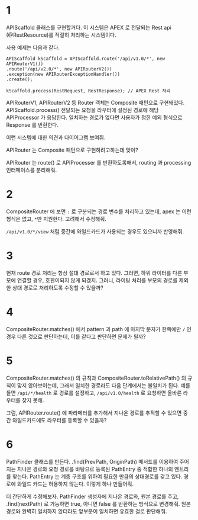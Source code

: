 # 1
APIScaffold 클래스를 구현할거다.
이 시스템은 APEX 로 전달되는 Rest api (@RestResource)를 적절히 처리하는 시스템이다.

사용 예제는 다음과 같다.
```apex
APIScaffold kScaffold = APIScaffold.route('/api/v1.0/*', new APIRouterV1())
.route('/api/v2.0/*', new APIRouterV2())
.exception(new APIRouterExceptionHandler())
.create();

kScaffold.process(RestRequest, RestResponse); // APEX Rest 처리
```

APIRouterV1, APIRouterV2 등 Router 객체는 Composite 패턴으로 구현돼있다.
APIScaffold.process() 전달되는 요청을 라우터에 설정된 경로에 해당 APIProcessor 가 응답한다.
일치하는 경로가 없다면 사용자가 정한 예외 형식으로 Response 를 반환한다.

이런 시스템에 대한 의견과 다이어그램 보여줘.

APIRouter 는 Composite 패턴으로 구현하려고하는데 맞아?

APIRouter 는 route() 로 APIProcesser 를 반환하도록해서, routing 과 processing 인터페이스를 분리해줘.

# 2
CompositeRouter 에 보면 `:` 로 구분되는 경로 변수를 처리하고 있는데, apex 는 이런 형식은 없고, `*`만 지원한다. 고려해서 수정해줘.

`/api/v1.0/*/view` 처럼 중간에 와일드카드가 사용되는 경우도 있으니까 반영해줘.

# 3
현재 route 경로 처리는 항상 절대 경로로서 하고 있다. 그러면, 하위 라이터를 다른 부모에 연결할 경우, 호환이되지 않게 되겠지.
그러니, 라이팅 처리를 부모의 경로를 제외한 상대 경로로 처리하도록 수정할 수 있을까?

# 4
CompositeRouter.matches() 에서 pattern 과 path 에 마지막 문자가 한쪽에만 `/` 인 경우 다른 것으로 판단하는데, 이를 같다고 판단하면 문제가 될까?

# 5
CompositeRouter.matches() 의 규칙과 CompositeRouter.toRelativePath() 의 규칙이 맞지 않아보이는데, 그래서 일치한 경로라도 다음 단계에서는 불일치가 된다.
예를 들면 `/api/*/health` 로 경로를 설정하고, `/api/v1.0/health` 로 요청하면 올바른 라우터를 찾지 못해.

그럼, APIRouter.route() 에 파라메터를 추가해서 지나온 경로를 추적할 수 있으면 중간 와일드카드에도 라우터를 등록할 수 있을까?

# 6
PathFinder 클래스를 만든다. .find(PrevPath, OriginPath) 메서드를 이용하여 주어지는 지나온 경로와 요청 경로를 바탕으로 등록된 PathEntry 중 적합한 하나의 엔트리를 찾는다.
PathEntry 는 계층 구조를 위하여 필요한 만큼의 상대경로를 갖고 있다. 경로에 와일드 카드는 허용하지 않는다.
이렇게 하나 만들어줘.

더 간단하게 수정해보자. PathFinder 생성자에 지나온 경로와, 원본 경로를 주고, .find(nextPath) 로 가능하면 true, 아니면 false 를 반환하는 방식으로 변경해줘.
원본 경로와 완벽히 일치하지 않더라도 앞부분이 일치하면 유효한 걸로 판단해줘.
